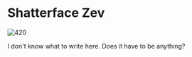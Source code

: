 # Shatterface Zev
![420](https://i.imgur.com/Fwv2c1y.jpg)

I don't know what to write here. Does it have to be anything?
